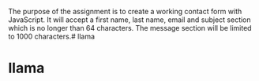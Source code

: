 The purpose of the assignment is to create a working contact form with JavaScript.
It will accept a  first name, last name, email and subject section 
which is no longer than 64 characters. The message section will be limited to 1000 characters.# llama
# llama
